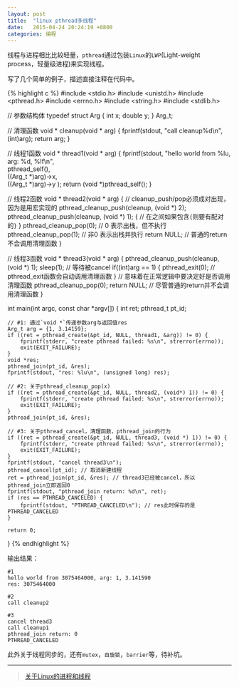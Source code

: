 ```yaml
---
layout: post
title:  "linux pthread多线程"
date:   2015-04-24 20:24:19 +0800
categories: 编程
---
```


线程与进程相比比较轻量，`pthread`通过包装`Linux`的`LWP`(Light-weight process，轻量级进程)来实现线程。

写了几个简单的例子，描述直接注释在代码中。

{% highlight c %}
#include <stdio.h>
#include <unistd.h>
#include <pthread.h>
#include <errno.h>
#include <string.h>
#include <stdlib.h>

// 参数结构体
typedef struct Arg {
    int x;
    double y;
} Arg_t;

// 清理函数
void * cleanup(void * arg) {
    fprintf(stdout, "call cleanup%d\n", (int)arg);
    return arg;
}

// 线程1函数
void * thread1(void * arg) {
    fprintf(stdout, "hello world from %lu, arg: %d, %lf\n",\
            pthread_self(),\
            ((Arg_t *)arg)->x,\
            ((Arg_t *)arg)->y 
            );
    return (void *)pthread_self();
}

// 线程2函数
void * thread2(void * arg) {
    // cleanup_push/pop必须成对出现，因为是用宏实现的
    pthread_cleanup_push(cleanup, (void *) 2);
    pthread_cleanup_push(cleanup, (void *) 1);
    {
        // 在之间如果包含`{`则要有配对的`}`
    }
    pthread_cleanup_pop(0); // 0 表示出栈，但不执行
    pthread_cleanup_pop(1); // 非0 表示出栈并执行
    return NULL; // 普通的return不会调用清理函数
}

// 线程3函数
void * thread3(void * arg) {
    pthread_cleanup_push(cleanup, (void *) 1);
    sleep(1); // 等待被cancel
    if((int)arg == 1) {
        pthread_exit(0); // pthread_exit函数会自动调用清理函数
    }
    // 意味着在正常逻辑中要决定好是否调用清理函数
    pthread_cleanup_pop(0);
    return NULL; // 尽管普通的return并不会调用清理函数
}

int main(int argc, const char *argv[]) {
    int ret;
    pthread_t pt_id;

    // #1: 通过`void *`传递参数arg与返回值res
    Arg_t arg = {1, 3.14159};
    if ((ret = pthread_create(&pt_id, NULL, thread1, &arg)) != 0) {
        fprintf(stderr, "create pthread failed: %s\n", strerror(errno));
        exit(EXIT_FAILURE);
    }
    void *res;
    pthread_join(pt_id, &res);
    fprintf(stdout, "res: %lu\n", (unsigned long) res);

    // #2: 关于pthread_cleanup_pop(x)
    if ((ret = pthread_create(&pt_id, NULL, thread2, (void*) 1)) != 0) {
        fprintf(stderr, "create pthread failed: %s\n", strerror(errno));
        exit(EXIT_FAILURE);
    }
    pthread_join(pt_id, &res);

    // #3: 关于pthread_cancel，清理函数，pthread_join的行为
    if ((ret = pthread_create(&pt_id, NULL, thread3, (void *) 1)) != 0) {
        fprintf(stderr, "create pthread failed: %s\n", strerror(errno));
        exit(EXIT_FAILURE);
    }
    fprintf(stdout, "cancel thread3\n");
    pthread_cancel(pt_id); // 取消新建线程
    ret = pthread_join(pt_id, &res); // thread3已经被cancel，所以pthread_join立即返回0
    fprintf(stdout, "pthread_join return: %d\n", ret); 
    if (res == PTHREAD_CANCELED) {
        fprintf(stdout, "PTHREAD_CANCELED\n"); // res此时保存的是PTHREAD_CANCELED
    }
    
    return 0;
}
{% endhighlight %}

输出结果：

```
#1
hello world from 3075464000, arg: 1, 3.141590
res: 3075464000

#2
call cleanup2

#3
cancel thread3
call cleanup1
pthread_join return: 0
PTHREAD_CANCELED
```

此外关于线程同步的，还有`mutex`，`自旋锁`，`barrier`等，待补坑。

----

> [关于Linux的进程和线程](http://kenby.iteye.com/blog/1014039)

